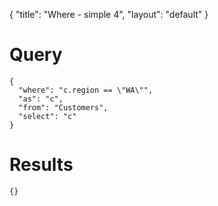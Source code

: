 {
	"title": "Where - simple 4",
	"layout": "default"
}
# Query
	{
	  "where": "c.region == \"WA\"", 
	  "as": "c", 
	  "from": "Customers", 
	  "select": "c"
	}
# Results
	{}
